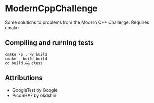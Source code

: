 # ModernCppChallenge
Some solutions to problems from the Modern C++ Challenge. Requires cmake.

## Compiling and running tests
```
cmake -S . -B build
cmake --build build
cd build && ctest
```

## Attributions
- GoogleTest by Google
- PicoSHA2 by okdshin